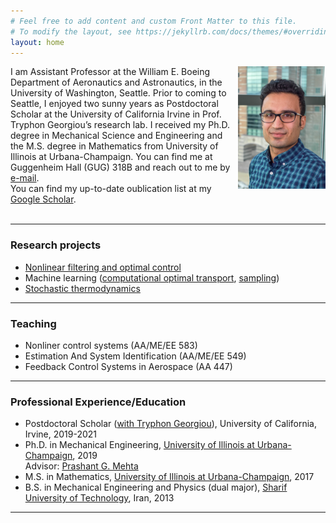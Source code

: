```yaml
---
# Feel free to add content and custom Front Matter to this file.
# To modify the layout, see https://jekyllrb.com/docs/themes/#overriding-theme-defaults
layout: home
---
```

<img style="float: right;"  src="./images/Amir.jpg" width="140"/>

I am Assistant Professor at the William E. Boeing Department of Aeronautics and Astronautics, in the University of Washington, Seattle. 
Prior to coming to Seattle, I enjoyed two sunny years as Postdoctoral Scholar at the University of California Irvine in Prof. Tryphon Georgiou’s research lab. I received my Ph.D. degree in Mechanical Science and Engineering and the M.S. degree in Mathematics from University of Illinois at Urbana-Champaign. You can find me at Guggenheim Hall (GUG) 318B and reach out to me by [e-mail](<amirtag@uw.edu>).                  
You can find my up-to-date oublication list at my [Google Scholar](https://scholar.google.com/citations?user=l96zhjwAAAAJ&hl=en).   
<br />

---
### Research projects
- [Nonlinear filtering and optimal control](./research/#FPF)
- Machine learning ([computational optimal transport](./research/#OT), [sampling](./research/#SM))
- [Stochastic thermodynamics](./research/#Thermo)
<!--My research interest lies at the intersection of control theory and machine learning. In particular, I have been working on problems that can be modelled as a control or optimization problem on the space of probability distributions, such as [Optimal filtering and control](./research/#FPF), [sampling](./research/#SM), [optimal mass transportation](./research/#OT), and [stochastic thermodynamics](./research/#Thermo). The motivation is to design meaningful approximations that can be computed through efficient and scalable numerical algorithms. -->

---
### Teaching
- Nonliner control systems (AA/ME/EE 583)
- Estimation And System Identification (AA/ME/EE 549)
- Feedback Control Systems in Aerospace (AA 447) 

---
### Professional Experience/Education
- Postdoctoral Scholar ([with Tryphon Georgiou](http://georgiou.eng.uci.edu/index.html)), University of California, Irvine, 2019-2021       
- Ph.D. in Mechanical Engineering, [University of Illinois at Urbana-Champaign](https://illinois.edu/), 2019    
Advisor: [Prashant G. Mehta](http://mehta.mechse.illinois.edu/)
- M.S. in Mathematics, [University of Illinois at Urbana-Champaign](https://illinois.edu/), 2017
- B.S. in  Mechanical Engineering and Physics (dual major), [Sharif University of Technology](http://www.sharif.ir/web/en/), Iran, 2013  

---

